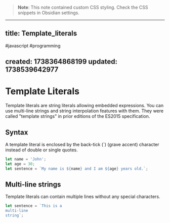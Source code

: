 
> **Note**: This note contained custom CSS styling. Check the CSS snippets in Obsidian settings.

---
title: Template_literals
---

#javascript #programming

created: 1738364868199
updated: 1738539642977
---


<!--#region styles-->

<!--#endregion-->

# Template Literals

Template literals are string literals allowing embedded expressions. You can use multi-line strings and string interpolation features with them. They were called "template strings" in prior editions of the ES2015 specification.

## Syntax

A template literal is enclosed by the back-tick (\`) (grave accent) character instead of double or single quotes.

```js
let name = 'John';
let age = 30;
let sentence = `My name is ${name} and I am ${age} years old.`;
```

## Multi-line strings

Template literals can contain multiple lines without any special characters.

```js
let sentence = `This is a
multi-line
string`;
```